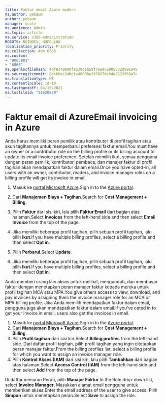 ```yaml
---
title: Faktur email Azure modern
ms.author: pebaum
author: pebaum
manager: scotv
ms.audience: Admin
ms.topic: article
ms.service: o365-administration
ROBOTS: NOINDEX, NOFOLLOW
localization_priority: Priority
ms.collection: Adm_O365
ms.custom:
- "9003801"
- "6866"
ms.openlocfilehash: 4df8c49880fe638c1659f76edc0905532d091e45
ms.sourcegitcommit: 8bc60ec34bc1e40685e3976576e04a2623f63a7c
ms.translationtype: HT
ms.contentlocale: id-ID
ms.lasthandoff: 04/15/2021
ms.locfileid: "51820829"
---
```

# <a name="email-invoicing-in-azure"></a><span data-ttu-id="ebcfd-102">Faktur email di Azure</span><span class="sxs-lookup"><span data-stu-id="ebcfd-102">Email invoicing in Azure</span></span>

<span data-ttu-id="ebcfd-103">Anda harus memiliki peran pemilik atau kontributor di profil tagihan atau akun tagihannya untuk memperbarui preferensi faktur email.</span><span class="sxs-lookup"><span data-stu-id="ebcfd-103">You must have an owner or a contributor role on the billing profile or its billing account to update its email invoice preference.</span></span> <span data-ttu-id="ebcfd-104">Setelah memilih ikut, semua pengguna dengan peran pemilik, kontributor, pembaca, dan manajer faktur di profil tagihan akan mendapatkan faktur dalam email.</span><span class="sxs-lookup"><span data-stu-id="ebcfd-104">Once you have opted-in, all users with an owner, contributor, readers, and invoice manager roles on a billing profile will get its invoice in email.</span></span>

1. <span data-ttu-id="ebcfd-105">Masuk ke [portal Microsoft Azure](https://portal.azure.com/).</span><span class="sxs-lookup"><span data-stu-id="ebcfd-105">Sign in to the [Azure portal](https://portal.azure.com/).</span></span>
2. <span data-ttu-id="ebcfd-106">Cari **Manajemen Biaya + Tagihan**.</span><span class="sxs-lookup"><span data-stu-id="ebcfd-106">Search for **Cost Management + Billing**.</span></span>
3. <span data-ttu-id="ebcfd-107">Pilih **Faktur** dari sisi kiri, lalu pilih **Faktur Email** dari bagian atas halaman.</span><span class="sxs-lookup"><span data-stu-id="ebcfd-107">Select **Invoices** from the left-hand side and then select **Email Invoice** from the top of the page.</span></span>
4. <span data-ttu-id="ebcfd-108">Jika memiliki beberapa profil tagihan, pilih sebuah profil tagihan, lalu pilih **Ikut**.</span><span class="sxs-lookup"><span data-stu-id="ebcfd-108">If you have multiple billing profiles, select a billing profile and then select **Opt in**.</span></span>

5. <span data-ttu-id="ebcfd-109">Pilih **Perbarui**.</span><span class="sxs-lookup"><span data-stu-id="ebcfd-109">Select **Update**.</span></span>
6. <span data-ttu-id="ebcfd-110">Jika memiliki beberapa profil tagihan, pilih sebuah profil tagihan, lalu pilih **Ikut**.</span><span class="sxs-lookup"><span data-stu-id="ebcfd-110">If you have multiple billing profiles, select a billing profile and then select **Opt in**.</span></span>

<span data-ttu-id="ebcfd-111">Anda memberi orang lain akses untuk melihat, mengunduh, dan membayar faktur dengan menetapkan peran manajer faktur kepada mereka untuk profil tagihan MCA atau MPA.</span><span class="sxs-lookup"><span data-stu-id="ebcfd-111">You give others access to view, download, and pay invoices by assigning them the invoice manager role for an MCA or MPA billing profile.</span></span> <span data-ttu-id="ebcfd-112">Jika Anda memilih mendapatkan faktur dalam email, pengguna juga akan mendapatkan faktur dalam email.</span><span class="sxs-lookup"><span data-stu-id="ebcfd-112">If you've opted in to get your invoice in email, users also get the invoices in email.</span></span>

1. <span data-ttu-id="ebcfd-113">Masuk ke [portal Microsoft Azure](https://portal.azure.com/).</span><span class="sxs-lookup"><span data-stu-id="ebcfd-113">Sign in to the [Azure portal](https://portal.azure.com/).</span></span>
2. <span data-ttu-id="ebcfd-114">Cari **Manajemen Biaya + Tagihan**.</span><span class="sxs-lookup"><span data-stu-id="ebcfd-114">Search for **Cost Management + Billing**.</span></span>
3. <span data-ttu-id="ebcfd-115">Pilih **Profil tagihan** dari sisi kiri.</span><span class="sxs-lookup"><span data-stu-id="ebcfd-115">Select **Billing profiles** from the left-hand side.</span></span> <span data-ttu-id="ebcfd-116">Dari daftar profil tagihan, pilih profil tagihan yang ingin ditetapkan peran manajer faktur.</span><span class="sxs-lookup"><span data-stu-id="ebcfd-116">From the billing profiles list, select a billing profile for which you want to assign an invoice manager role.</span></span>
4. <span data-ttu-id="ebcfd-117">Pilih **Kontrol Akses (IAM)** dari sisi kiri, lalu pilih **Tambahkan** dari bagian atas halaman.</span><span class="sxs-lookup"><span data-stu-id="ebcfd-117">Select **Access Control (IAM)** from the left-hand side and then select **Add** from the top of the page.</span></span>

<span data-ttu-id="ebcfd-118">Di daftar menurun Peran, pilih **Manajer Faktur**.</span><span class="sxs-lookup"><span data-stu-id="ebcfd-118">In the Role drop-down list, select **Invoice Manager**.</span></span> <span data-ttu-id="ebcfd-119">Masukkan alamat email pengguna untuk memberikan akses.</span><span class="sxs-lookup"><span data-stu-id="ebcfd-119">Enter the email address of the user to give access.</span></span> <span data-ttu-id="ebcfd-120">Pilih **Simpan** untuk menetapkan peran.</span><span class="sxs-lookup"><span data-stu-id="ebcfd-120">Select **Save** to assign the role.</span></span>
